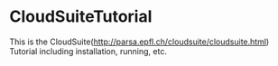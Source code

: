 CloudSuiteTutorial
==================

This is the CloudSuite(http://parsa.epfl.ch/cloudsuite/cloudsuite.html) Tutorial including installation, running, etc.   
